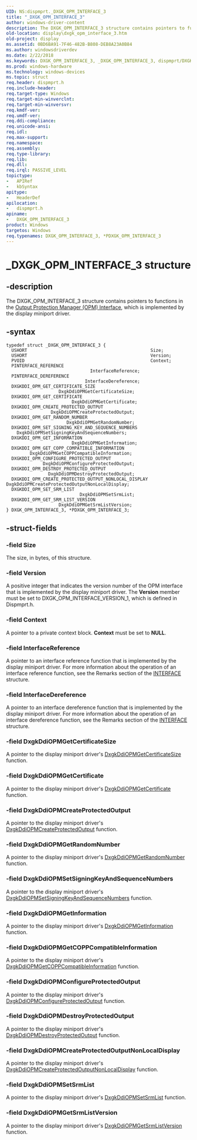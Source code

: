 ```yaml
---
UID: NS:dispmprt._DXGK_OPM_INTERFACE_3
title: "_DXGK_OPM_INTERFACE_3"
author: windows-driver-content
description: The DXGK_OPM_INTERFACE_3 structure contains pointers to functions in the Output Protection Manager (OPM) Interface, which is implemented by the display miniport driver.
old-location: display\dxgk_opm_interface_3.htm
old-project: display
ms.assetid: 0BD6BA91-7F46-482B-B808-DEB8A23A0B84
ms.author: windowsdriverdev
ms.date: 2/22/2018
ms.keywords: DXGK_OPM_INTERFACE_3, _DXGK_OPM_INTERFACE_3, dispmprt/DXGK_OPM_INTERFACE_3, *PDXGK_OPM_INTERFACE_3, DXGK_OPM_INTERFACE_3 structure [Display Devices], display.dxgk_opm_interface_3, PDXGK_OPM_INTERFACE_3, PDXGK_OPM_INTERFACE_3 structure pointer [Display Devices], dispmprt/PDXGK_OPM_INTERFACE_3
ms.prod: windows-hardware
ms.technology: windows-devices
ms.topic: struct
req.header: dispmprt.h
req.include-header: 
req.target-type: Windows
req.target-min-winverclnt: 
req.target-min-winversvr: 
req.kmdf-ver: 
req.umdf-ver: 
req.ddi-compliance: 
req.unicode-ansi: 
req.idl: 
req.max-support: 
req.namespace: 
req.assembly: 
req.type-library: 
req.lib: 
req.dll: 
req.irql: PASSIVE_LEVEL
topictype:
-	APIRef
-	kbSyntax
apitype:
-	HeaderDef
apilocation:
-	dispmprt.h
apiname:
-	DXGK_OPM_INTERFACE_3
product: Windows
targetos: Windows
req.typenames: DXGK_OPM_INTERFACE_3, *PDXGK_OPM_INTERFACE_3
---
```


# _DXGK_OPM_INTERFACE_3 structure


## -description


The DXGK_OPM_INTERFACE_3 structure contains pointers to functions in the <a href="https://msdn.microsoft.com/8dc171f7-76ca-4e1a-865e-7dcb6ab9a2e9">Output Protection Manager (OPM) Interface</a>, which is implemented by the display miniport driver.


## -syntax


````
typedef struct _DXGK_OPM_INTERFACE_3 {
  USHORT                                               Size;
  USHORT                                               Version;
  PVOID                                                Context;
  PINTERFACE_REFERENCE                                 InterfaceReference;
  PINTERFACE_DEREFERENCE                               InterfaceDereference;
  DXGKDDI_OPM_GET_CERTIFICATE_SIZE                     DxgkDdiOPMGetCertificateSize;
  DXGKDDI_OPM_GET_CERTIFICATE                          DxgkDdiOPMGetCertificate;
  DXGKDDI_OPM_CREATE_PROTECTED_OUTPUT                  DxgkDdiOPMCreateProtectedOutput;
  DXGKDDI_OPM_GET_RANDOM_NUMBER                        DxgkDdiOPMGetRandomNumber;
  DXGKDDI_OPM_SET_SIGNING_KEY_AND_SEQUENCE_NUMBERS     DxgkDdiOPMSetSigningKeyAndSequenceNumbers;
  DXGKDDI_OPM_GET_INFORMATION                          DxgkDdiOPMGetInformation;
  DXGKDDI_OPM_GET_COPP_COMPATIBLE_INFORMATION          DxgkDdiOPMGetCOPPCompatibleInformation;
  DXGKDDI_OPM_CONFIGURE_PROTECTED_OUTPUT               DxgkDdiOPMConfigureProtectedOutput;
  DXGKDDI_OPM_DESTROY_PROTECTED_OUTPUT                 DxgkDdiOPMDestroyProtectedOutput;
  DXGKDDI_OPM_CREATE_PROTECTED_OUTPUT_NONLOCAL_DISPLAY DxgkDdiOPMCreateProtectedOutputNonLocalDisplay;
  DXGKDDI_OPM_SET_SRM_LIST                             DxgkDdiOPMSetSrmList;
  DXGKDDI_OPM_GET_SRM_LIST_VERSION                     DxgkDdiOPMGetSrmListVersion;
} DXGK_OPM_INTERFACE_3, *PDXGK_OPM_INTERFACE_3;
````


## -struct-fields




### -field Size

The size, in bytes, of this structure.


### -field Version

A positive integer that indicates the version number of the OPM interface that is implemented by the display miniport driver. The <b>Version</b> member must be set to DXGK_OPM_INTERFACE_VERSION_1, which is defined in Dispmprt.h.


### -field Context

A pointer to a private context block. <b>Context</b> must be set to <b>NULL</b>.


### -field InterfaceReference

A pointer to an interface reference function that is implemented by the display miniport driver. For more information about the operation of an interface reference function, see the Remarks section of the <a href="..\wdm\ns-wdm-_interface.md">INTERFACE</a> structure.


### -field InterfaceDereference

A pointer to an interface dereference function that is implemented by the display miniport driver. For more information about the operation of an interface dereference function, see the Remarks section of the <a href="..\wdm\ns-wdm-_interface.md">INTERFACE</a> structure.


### -field DxgkDdiOPMGetCertificateSize

A pointer to the display miniport driver's <a href="..\dispmprt\nc-dispmprt-dxgkddi_opm_get_certificate_size.md">DxgkDdiOPMGetCertificateSize</a> function.


### -field DxgkDdiOPMGetCertificate

A pointer to the display miniport driver's <a href="..\dispmprt\nc-dispmprt-dxgkddi_opm_get_certificate.md">DxgkDdiOPMGetCertificate</a> function.


### -field DxgkDdiOPMCreateProtectedOutput

A pointer to the display miniport driver's <a href="..\dispmprt\nc-dispmprt-dxgkddi_opm_create_protected_output.md">DxgkDdiOPMCreateProtectedOutput</a> function.


### -field DxgkDdiOPMGetRandomNumber

A pointer to the display miniport driver's <a href="..\dispmprt\nc-dispmprt-dxgkddi_opm_get_random_number.md">DxgkDdiOPMGetRandomNumber</a> function.


### -field DxgkDdiOPMSetSigningKeyAndSequenceNumbers

A pointer to the display miniport driver's <a href="..\dispmprt\nc-dispmprt-dxgkddi_opm_set_signing_key_and_sequence_numbers.md">DxgkDdiOPMSetSigningKeyAndSequenceNumbers</a> function.


### -field DxgkDdiOPMGetInformation

A pointer to the display miniport driver's <a href="..\dispmprt\nc-dispmprt-dxgkddi_opm_get_information.md">DxgkDdiOPMGetInformation</a> function.


### -field DxgkDdiOPMGetCOPPCompatibleInformation

A pointer to the display miniport driver's <a href="..\dispmprt\nc-dispmprt-dxgkddi_opm_get_copp_compatible_information.md">DxgkDdiOPMGetCOPPCompatibleInformation</a> function.


### -field DxgkDdiOPMConfigureProtectedOutput

A pointer to the display miniport driver's <a href="..\dispmprt\nc-dispmprt-dxgkddi_opm_configure_protected_output.md">DxgkDdiOPMConfigureProtectedOutput</a> function.


### -field DxgkDdiOPMDestroyProtectedOutput

A pointer to the display miniport driver's <a href="..\dispmprt\nc-dispmprt-dxgkddi_opm_destroy_protected_output.md">DxgkDdiOPMDestroyProtectedOutput</a> function.


### -field DxgkDdiOPMCreateProtectedOutputNonLocalDisplay

A pointer to the display miniport driver's <a href="..\dispmprt\nc-dispmprt-dxgkddi_opm_destroy_protected_output.md">DxgkDdiOPMCreateProtectedOutputNonLocalDisplay</a> function.


### -field DxgkDdiOPMSetSrmList

A pointer to the display miniport driver's <a href="..\dispmprt\nc-dispmprt-dxgkddi_opm_destroy_protected_output.md">DxgkDdiOPMSetSrmList</a> function.


### -field DxgkDdiOPMGetSrmListVersion

A pointer to the display miniport driver's <a href="..\dispmprt\nc-dispmprt-dxgkddi_opm_destroy_protected_output.md">DxgkDdiOPMGetSrmListVersion</a> function.

